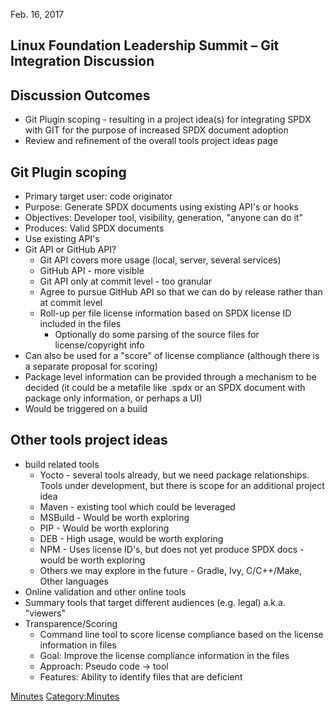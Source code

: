 Feb. 16, 2017

## Linux Foundation Leadership Summit – Git Integration Discussion

## Discussion Outcomes

  - Git Plugin scoping - resulting in a project idea(s) for integrating
    SPDX with GIT for the purpose of increased SPDX document adoption
  - Review and refinement of the overall tools project ideas page

## Git Plugin scoping

  - Primary target user: code originator
  - Purpose: Generate SPDX documents using existing API's or hooks
  - Objectives: Developer tool, visibility, generation, "anyone can do
    it"
  - Produces: Valid SPDX documents
  - Use existing API's
  - Git API or GitHub API?
      - Git API covers more usage (local, server, several services)
      - GitHub API - more visible
      - Git API only at commit level - too granular
      - Agree to pursue GitHub API so that we can do by release rather
        than at commit level
      - Roll-up per file license information based on SPDX license ID
        included in the files
          - Optionally do some parsing of the source files for
            license/copyright info
  - Can also be used for a "score" of license compliance (although there
    is a separate proposal for scoring)
  - Package level information can be provided through a mechanism to be
    decided (it could be a metafile like .spdx or an SPDX document with
    package only information, or perhaps a UI)
  - Would be triggered on a build

## Other tools project ideas

  - build related tools
      - Yocto - several tools already, but we need package
        relationships. Tools under development, but there is scope for
        an additional project idea
      - Maven - existing tool which could be leveraged
      - MSBuild - Would be worth exploring
      - PIP - Would be worth exploring
      - DEB - High usage, would be worth exploring
      - NPM - Uses license ID's, but does not yet produce SPDX docs -
        would be worth exploring
      - Others we may explore in the future - Gradle, Ivy, C/C++/Make,
        Other languages
  - Online validation and other online tools
  - Summary tools that target different audiences (e.g. legal) a.k.a.
    "viewers"
  - Transparence/Scoring
      - Command line tool to score license compliance based on the
        license information in files
      - Goal: Improve the license compliance information in the files
      - Approach: Pseudo code -\> tool
      - Features: Ability to identify files that are deficient

[Minutes](Category:Technical "wikilink")
[Category:Minutes](Category:Minutes "wikilink")

